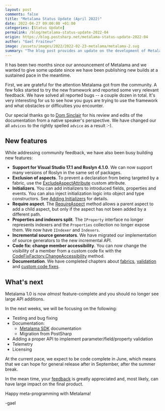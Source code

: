 ```yaml
---
layout: post 
comments: false
title: "Metalama Status Update (April 2022)"
date: 2022-04-27 09:00:00 +01:00
categories: [Status Update]
permalink: /blog/metalama-status-update-2022-04
origin: https://blog.postsharp.net/metalama-status-update-2022-04
author: "Gael Fraiteur"
image: /assets/images/2022/2022-02-23-metalama/metalama-2.svg
summary: "The blog post provides an update on the development of Metalama, highlighting bug fixes, new features, and future plans, with an expected general release in September."
---
```


It has been two months since our announcement of Metalama and we wanted to give some update since we have been publishing new builds at a sustained pace in the meantime.

First, we are grateful for the attention Metalama got from the community. A few folks started to try the new framework and reported some very relevant feedback. We have solved all reported bugs -- a couple dozen in total. It's very interesting for us to see how you guys are trying to use the framework and what obstacles or difficulties you encounter. 

Our special thanks go to [Dom Sinclair](https://github.com/domsinclair) for his review and edits of the documentation from a native speaker's perspective. We have changed our all `advices` to the rightly spelled `advice` as a result :-).

## New features

While addressing community feedback, we have also been busy building new features:

* **Support for Visual Studio 17.1 and Roslyn 4.1.0**. We can now support many versions of Roslyn in the same set of packages.
* **Exclusion of aspects**. To prevent a declaration from being targeted by a fabric, use the [ExcludeAspectAttribute](https://doc.metalama.net/api/metalama_framework_aspects_excludeaspectattribute) custom attribute.
* **Initializers**. You can add initializers to introduced fields, properties and events. You can also inject initialization logic into object and type constructors. See [Adding Initializers](https://doc.metalama.net/aspects/advising/initializers) for details.
* **Require aspect**. The [RequireAspect](https://doc.metalama.net/api/metalama_framework_aspects_iaspectreceiver-1_requireaspect#metalama_framework_aspects_iaspectreceiver_1_requireaspect__1) method allows a parent aspect to add a child aspect, but only if the aspect has not been added by a different path.
* **Properties and indexers split**. The `IProperty` interface no longer represents indexers and the `Properties` collection no longer expose them. We now have `IIndexer` and `Indexers`.
* **Incremental source generators**. We have migrated our implementation of source generators to the new incremental API.
* **Code fix: change member accessibility**. You can now change the visibility of a member from a custom code fix with the [CodeFixFactory.ChangeAccessibility](https://doc.metalama.net/api/metalama_framework_codefixes_codefixfactory_changeaccessibility) method.
* **Documentation**. We have completed chapters about [fabrics](https://doc.metalama.net/fabrics/fabrics), [validation](https://doc.metalama.net/validation/validation) and [custom code fixes](https://doc.metalama.net/ide/ide).

## What's next

Metalama 1.0 is now _almost_ feature-complete and you should no longer see large API additions.

In the next weeks, we will be focusing on the following:

* Testing and bug fixing
* Documentation:
  *  [Metalama SDK](https://doc.metalama.net/sdk/sdk) documentation
  *  Migration from PostSharp
* Adding a proper API to implement parameter/field/property validation
* Telemetry
* Licensing

At the current pace, we expect to be code complete in June, which means that we can hope for general release after in September, after the summer break.

In the mean time, your [feedback](https://www.postsharp.net/metalama/support) is greatly appreciated and, most likely, can have large impact on the final product.

Happy meta-programming with Metalama!

-gael
